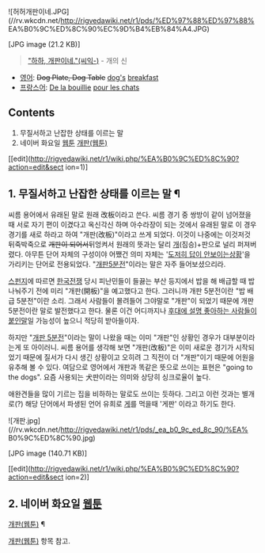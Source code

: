 ![허허개판이네.JPG](//rv.wkcdn.net/http://rigvedawiki.net/r1/pds/%ED%97%88%ED%97%88%
EA%B0%9C%ED%8C%90%EC%9D%B4%EB%84%A4.JPG)

[JPG image (21.2 KB)]

  

> ["하하, 개판이네."(씨익-)](%EC%9D%B4%EB%A7%90%EB%85%84%EC%94%A8%EB%A6%AC%EC%A6%88.md) \- 개의 신

  * [영어](%EC%98%81%EC%96%B4.md): <del> Dog Plate, Dog Table</del> [dog's](%EA%B0%9C.md) [breakfast](%EB%B0%A5.md)
  * [프랑스어](%ED%94%84%EB%9E%91%EC%8A%A4%EC%96%B4.md): [De la bouillie](%EA%B3%A0%EC%96%91%EC%9D%B4.md) [pour les chats](%EC%A3%BD.md)  

## Contents

    

1. 무질서하고 난잡한 상태를 이르는 말 
2. 네이버 화요일 [웹툰](%EC%9B%B9%ED%88%B0.md) [개판(웹툰)](%EA%B0%9C%ED%8C%90%28%EC%9B%B9%ED%88%B0%29.md)

[[edit](http://rigvedawiki.net/r1/wiki.php/%EA%B0%9C%ED%8C%90?action=edit&sect
ion=1)]

## 1. 무질서하고 난잡한 상태를 이르는 말 ¶

씨름 용어에서 유래된 말로 원래 改板이라고 쓴다. 씨름 경기 중 쌍방이 같이 넘어졌을 때 서로 자기 편이 이겼다고 옥신각신 하며 아수라장이
되는 것에서 유래된 말로 이 경우 경기를 새로 하라고 하여 "개판(改板)"이라고 쓰게 되었다. 이것이 나중에는 이것저것 뒤죽박죽으로
<del>개판이 되어서</del>뒤엉켜서 원래의 뜻과는 달리 [개](%EA%B0%9C.md)(짐승)+판으로 널리 퍼져버렸다. 아무튼
단어 자체의 구성이야 어쨌건 의미 자체는 '[도저히 답이 안보이는상황](%EB%8B%B5%EC%9D%B4%20%EC%97%86%EB%8B%A4.md)'을 가리키는 단어로 전용되었다. "[개판5분전](%EA%B0%9C%ED%8C%90%205%EB%B6%84%EC%A0%84.md)"이라는 말은 자주 들어보셨으리라.

  

[스펀지](%EC%8A%A4%ED%8E%80%EC%A7%80.md)에 따르면
[한국전쟁](%ED%95%9C%EA%B5%AD%EC%A0%84%EC%9F%81.md) 당시 피난민들이 들끓는 부산 등지에서 밥을 해
배급할 때 밥 나눠주기 전에 미리 "개판(開板)"을 예고했다고 한다. 그러니까 개판 5분전이란 "밥 배급 5분전"이란 소리. 그래서 사람들이
몰려들어 그야말로 "개판"이 되었기 때문에 개판 5분전이란 말로 발전했다고 한다. 물론 이건 어디까지나 [후대에 설명 좋아하는 사람들이 붙인말](%EB%AF%BC%EA%B0%84%EC%96%B4%EC%9B%90.md)일 가능성이 높으니 적당히 받아들이자.

  
  

하지만 "[개판 5분전](%EA%B0%9C%ED%8C%90%205%EB%B6%84%EC%A0%84.md)"이라는 말이 나왔을 때는 이미
"개판"인 상황인 경우가 대부분이라는게 또 아이러니. 씨름 용어를 생각해 보면 "개판(改板)"은 이미 새로운 경기가 시작되었기 때문에 질서가
다시 생긴 상황이고 오히려 그 직전이 더 "개판"이기 때문에 어원을 유추해 볼 수 있다. 여담으로 영어에서 개판과 똑같은 뜻으로 쓰이는
표현은 "going to the dogs". 요즘 사용되는 犬판이라는 의미와 상당히 싱크로율이 높다.

  

애완견들을 많이 기르는 집을 비하하는 말로도 쓰이는 듯하다. 그리고 이런 것과는 별개로(?) 해당 단어에서 파생된 언어 유희로
[게](%EA%B2%8C.md)를 먹을때 '게판' 이라고 하기도 한다.

  

![개판.jpg](//rv.wkcdn.net/http://rigvedawiki.net/r1/pds/_ea_b0_9c_ed_8c_90/%EA%
B0%9C%ED%8C%90.jpg)

[JPG image (140.71 KB)]

  

[[edit](http://rigvedawiki.net/r1/wiki.php/%EA%B0%9C%ED%8C%90?action=edit&sect
ion=2)]

## 2. 네이버 화요일 [웹툰](%EC%9B%B9%ED%88%B0.md)
[개판(웹툰)](%EA%B0%9C%ED%8C%90%28%EC%9B%B9%ED%88%B0%29.md) ¶

[개판(웹툰)](%EA%B0%9C%ED%8C%90%28%EC%9B%B9%ED%88%B0%29.md) 항목 참고.


